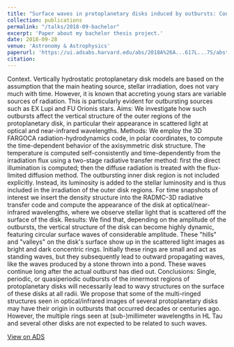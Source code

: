 ```yaml
---
title: "Surface waves in protoplanetary disks induced by outbursts: Concentric rings in scattered light"
collection: publications
permalink: "/talks/2018-09-bachelor"
excerpt: 'Paper about my bachelor thesis project.'
date: 2018-09-28
venue: 'Astronomy & Astrophysics'
paperurl: 'https://ui.adsabs.harvard.edu/abs/2018A%26A...617L...7S/abstract'
citation: 
---
```

Context. Vertically hydrostatic protoplanetary disk models are based on the assumption that the main heating source, stellar irradiation, does not vary much with time. However, it is known that accreting young stars are variable sources of radiation. This is particularly evident for outbursting sources such as EX Lupi and FU Orionis stars. 
Aims: We investigate how such outbursts affect the vertical structure of the outer regions of the protoplanetary disk, in particular their appearance in scattered light at optical and near-infrared wavelengths. 
Methods: We employ the 3D FARGOCA radiation-hydrodynamics code, in polar coordinates, to compute the time-dependent behavior of the axisymmetric disk structure. The temperature is computed self-consistently and time-dependently from the irradiation flux using a two-stage radiative transfer method: first the direct illumination is computed; then the diffuse radiation is treated with the flux-limited diffusion method. The outbursting inner disk region is not included explicitly. Instead, its luminosity is added to the stellar luminosity and is thus included in the irradiation of the outer disk regions. For time snapshots of interest we insert the density structure into the RADMC-3D radiative transfer code and compute the appearance of the disk at optical/near-infrared wavelengths, where we observe stellar light that is scattered off the surface of the disk. 
Results: We find that, depending on the amplitude of the outbursts, the vertical structure of the disk can become highly dynamic, featuring circular surface waves of considerable amplitude. These "hills" and "valleys" on the disk's surface show up in the scattered light images as bright and dark concentric rings. Initially these rings are small and act as standing waves, but they subsequently lead to outward propagating waves, like the waves produced by a stone thrown into a pond. These waves continue long after the actual outburst has died out. 
Conclusions: Single, periodic, or quasiperiodic outbursts of the innermost regions of protoplanetary disks will necessarily lead to wavy structures on the surface of these disks at all radii. We propose that some of the multi-ringed structures seen in optical/infrared images of several protoplanetary disks may have their origin in outbursts that occurred decades or centuries ago. However, the multiple rings seen at (sub-)millimeter wavelengths in HL Tau and several other disks are not expected to be related to such waves.

[View on ADS](https://ui.adsabs.harvard.edu/abs/2018A%26A...617L...7S/abstract "ads")